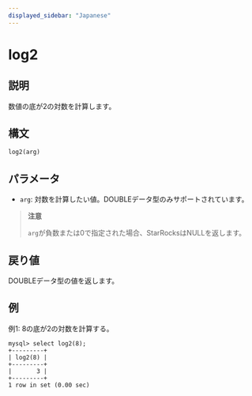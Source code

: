 ```yaml
---
displayed_sidebar: "Japanese"
---
```


# log2

## 説明

数値の底が2の対数を計算します。

## 構文

```SQL
log2(arg)
```

## パラメータ

- `arg`: 対数を計算したい値。DOUBLEデータ型のみサポートされています。

> **注意**
>
> `arg`が負数または0で指定された場合、StarRocksはNULLを返します。

## 戻り値

DOUBLEデータ型の値を返します。

## 例

例1: 8の底が2の対数を計算する。

```Plain
mysql> select log2(8);
+---------+
| log2(8) |
+---------+
|       3 |
+---------+
1 row in set (0.00 sec)
```
